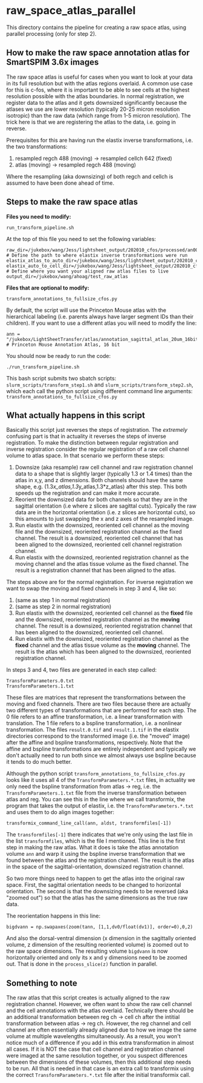 # raw_space_atlas_parallel
This directory contains the pipeline for creating a raw space atlas, using parallel processing (only for step 2).

## How to make the raw space annotation atlas for SmartSPIM 3.6x images

The raw space atlas is useful for cases when you want to look at your data in its full resolution but with the atlas regions overlaid. A common use case for this is c-fos, where it is important to be able to see cells at the highest resolution possible with the atlas boundaries. In normal registration, we register data to the atlas and it gets downsized significantly because the atlases we use are lower resolution (typically 20-25 micron resolution isotropic) than the raw data (which range from 1-5 micron resolution). The trick here is that we are registering the atlas to the data, i.e. going in reverse.

Prerequisites for this are having run the elastix inverse transformations, i.e. the two transformations:
1. resampled regch 488 (moving) -> resampled cellch 642 (fixed)
2. atlas (moving) -> resampled regch 488 (moving)

Where the resampling (aka downsizing) of both regch and cellch is assumed to have been done ahead of time.

## Steps to make the raw space atlas

**Files you need to modify:**

`run_transform_pipeline.sh`

At the top of this file you need to set the following variables:
```
raw_dir=/jukebox/wang/Jess/lightsheet_output/202010_cfos/processed/an001/full_sizedatafld/072420_jv_ymazelearn_an1_1_3x_647_008na_1hfds_z10um_50msec_ch00
# Define the path to where elastix inverse transformations were run
elastix_atlas_to_auto_dir=/jukebox/wang/Jess/lightsheet_output/202010_cfos/processed/an001/ClearMapClusterOutput/elastix_auto_to_atlas
elastix_auto_to_cell_dir=/jukebox/wang/Jess/lightsheet_output/202010_cfos/processed/an001/ClearMapClusterOutput/elastix_cfos_to_auto
# Define where you want your aligned raw atlas files to live
output_dir=/jukebox/wang/ahoag/test_raw_atlas
```

**Files that are optional to modify:**

`transform_annotations_to_fullsize_cfos.py`

By default, the script will use the Princeton Mouse atlas with the hierarchical labeling (i.e. parents always have larger segment IDs than their children). If you want to use a different atlas you will need to modify the line:

```
ann = "/jukebox/LightSheetTransfer/atlas/annotation_sagittal_atlas_20um_16bit_hierarch_labels.tif" # Princeton Mouse Annotation Atlas, 16 bit
```

You should now be ready to run the code:

`./run_transform_pipeline.sh`

This bash script submits two sbatch scripts: `slurm_scripts/transform_step1.sh` and `slurm_scripts/transform_step2.sh`, which each call the python script using different command line arguments: `transform_annotations_to_fullsize_cfos.py`

## What actually happens in this script

Basically this script just reverses the steps of registration. The *extremely* confusing part is that in actuality it reverses the steps of inverse registration. To make the distinction between regular registration and inverse registration consider the regular registration of a raw cell channel volume to atlas space. In that scenario we perform these steps:

1. Downsize (aka resample) raw cell channel and raw registration channel data to a shape that is slightly larger (typically 1.3 or 1.4 times) than the atlas in x,y, and z dimensions. Both channels should have the same shape, e.g. (1.3*x_atlas,1.3*y_atlas,1.3*z_atlas) after this step. This both speeds up the registration and can make it more accurate.
2. Reorient the downsized data for both channels so that they are in the sagittal orientation (i.e where z slices are sagittal cuts). Typically the raw data are in the horizontal orientation (i.e. z slices are horizontal cuts), so this amounts to just swapping the x and z axes of the resampled image.
3. Run elastix with the downsized, reoriented cell channel as the moving file and the downsized, reoriented registration channel as the fixed channel. The result is a downsized, reoriented cell channel that has been aligned to the downsized, reoriented cell channel registration channel.
4. Run elastix with the downsized, reoriented registration channel as the moving channel and the atlas tissue volume as the fixed channel. The result is a registration channel that has been aligned to the atlas.

The steps above are for the normal registration. For inverse registration we want to swap the moving and fixed channels in step 3 and 4, like so:
1. (same as step 1 in normal registration)
2. (same as step 2 in normal registration)  
3. Run elastix with the downsized, reoriented cell channel as the **fixed** file and the downsized, reoriented registration channel as the **moving** channel. The result is a downsized, reoriented registration channel that has been aligned to the downsized, reoriented cell channel.
4. Run elastix with the downsized, reoriented registration channel as the **fixed** channel and the atlas tissue volume as the **moving** channel. The result is the atlas which has been aligned to the downsized, reoriented registration channel.

In steps 3 and 4, two files are generated in each step called:
```
TransformParameters.0.txt
TransformParameters.1.txt
```
These files are matrices that represent the transformations between the moving and fixed channels. There are two files because there are actually two different types of transformations that are performed for each step. The 0 file refers to an affine transformation, i.e. a linear transformation with translation. The 1 file refers to a bspline transformation, i.e. a nonlinear transformation. The files `result.0.tif` and `result.1.tif` in the elastix directories correspond to the transformed image (i.e. the "moved" image) after the affine and bspline transformations, respectively. Note that the affine and bspline transformations are entirely independent and typically we don't actually need to run both since we almost always use bspline because it tends to do much better.

Although the python script `transform_annotations_to_fullsize_cfos.py` looks like it uses all 4 of the `TransformParameters.*.txt` files, in actuality we only need the bspline transformation from atlas -> reg, i.e. the `TransformParameters.1.txt` file from the inverse transformation between atlas and reg. You can see this in the line where we call transformix, the program that takes the output of elastix, i.e. the `TransformParameters.*.txt` and uses them to do align images together:  
```
transformix_command_line_call(ann, aldst, transformfiles[-1])
```
The `transformfiles[-1]` there indicates that we're only using the last file in the list `transformfiles`, which is the file I mentioned. This line is the first step in making the raw atlas. What it does is take the atlas annotation volume `ann` and warp it using the bspline inverse transformation that we found between the atlas and the registration channel. The result is the atlas in the space of the sagittal-orientation, downsized registration channel.

So two more things need to happen to get the atlas into the original raw space. First, the sagittal orientation needs to be changed to horizontal orientation. The second is that the downsizing needs to be reversed (aka "zoomed out") so that the atlas has the same dimensions as the true raw data.

The reorientation happens in this line:
```
bigdvann = np.swapaxes(zoom(tann, [1,1,dv0/float(dv1)], order=0),0,2)
```
And also the dorsal-ventral dimension (x dimension in the sagittally oriented volume, z dimension of the resulting reoriented volume) is zoomed out to the raw space dimensions. The resulting volume `bigdvann` is now horizontally oriented and only its x and y dimensions need to be zoomed out. That is done in the `process_slice(z)` function in parallel.


## Something to note
The raw atlas that this script creates is actually aligned to the raw registration channel. However, we often want to show the raw cell channel and the cell annotations with the atlas overlaid. Technically there should be an additional transformation between reg ch -> cell ch after the intitial transformation between atlas -> reg ch. However, the reg channel and cell channel are often essentially already aligned due to how we image the same volume at multiple wavelengths simultaneously. As a result, you won't notice much of a difference if you add in this extra transformation in almost all cases. If it is NOT the case that cell channel and registration channel were imaged at the same resolution together, or you suspect differences between the dimensions of these volumes, then this additional step needs to be run. All that is needed in that case is an extra call to transformix using the correct `TransformParameters.*.txt` file after the initial transformix call. 
